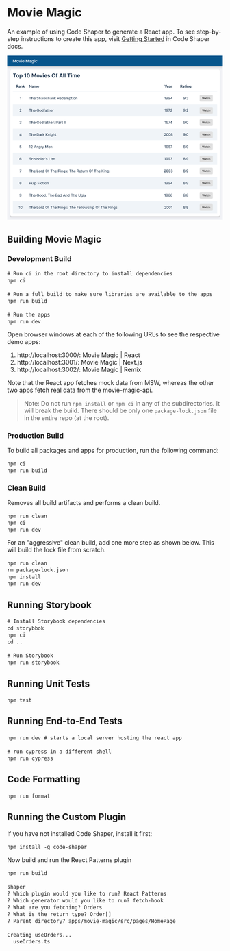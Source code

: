 # Movie Magic

An example of using Code Shaper to generate a React app. To see step-by-step
instructions to create this app, visit
[Getting Started](https://www.code-shaper.dev/docs/getting-started/overview) in
Code Shaper docs.

![Home Page](assets/home-page.png)

## Building Movie Magic

### Development Build

```shell
# Run ci in the root directory to install dependencies
npm ci

# Run a full build to make sure libraries are available to the apps
npm run build

# Run the apps
npm run dev
```

Open browser windows at each of the following URLs to see the respective demo
apps:

1. http://localhost:3000/: Movie Magic | React
2. http://localhost:3001/: Movie Magic | Next.js
3. http://localhost:3002/: Movie Magic | Remix

Note that the React app fetches mock data from MSW, whereas the other two apps
fetch real data from the movie-magic-api.

> Note: Do not run `npm install` or `npm ci` in any of the subdirectories. It
> will break the build. There should be only one `package-lock.json` file in the
> entire repo (at the root).

### Production Build

To build all packages and apps for production, run the following command:

```shell
npm ci
npm run build
```

### Clean Build

Removes all build artifacts and performs a clean build.

```shell
npm run clean
npm ci
npm run dev
```

For an "aggressive" clean build, add one more step as shown below. This will
build the lock file from scratch.

```shell
npm run clean
rm package-lock.json
npm install
npm run dev
```

## Running Storybook

```shell
# Install Storybook dependencies
cd storybbok
npm ci
cd ..

# Run Storybook
npm run storybook
```

## Running Unit Tests

```shell
npm test
```

## Running End-to-End Tests

```shell
npm run dev # starts a local server hosting the react app

# run cypress in a different shell
npm run cypress
```

## Code Formatting

```shell
npm run format
```

## Running the Custom Plugin

If you have not installed Code Shaper, install it first:

```shell
npm install -g code-shaper
```

Now build and run the React Patterns plugin

```shell
npm run build

shaper
? Which plugin would you like to run? React Patterns
? Which generator would you like to run? fetch-hook
? What are you fetching? Orders
? What is the return type? Order[]
? Parent directory? apps/movie-magic/src/pages/HomePage

Creating useOrders...
  useOrders.ts
```
